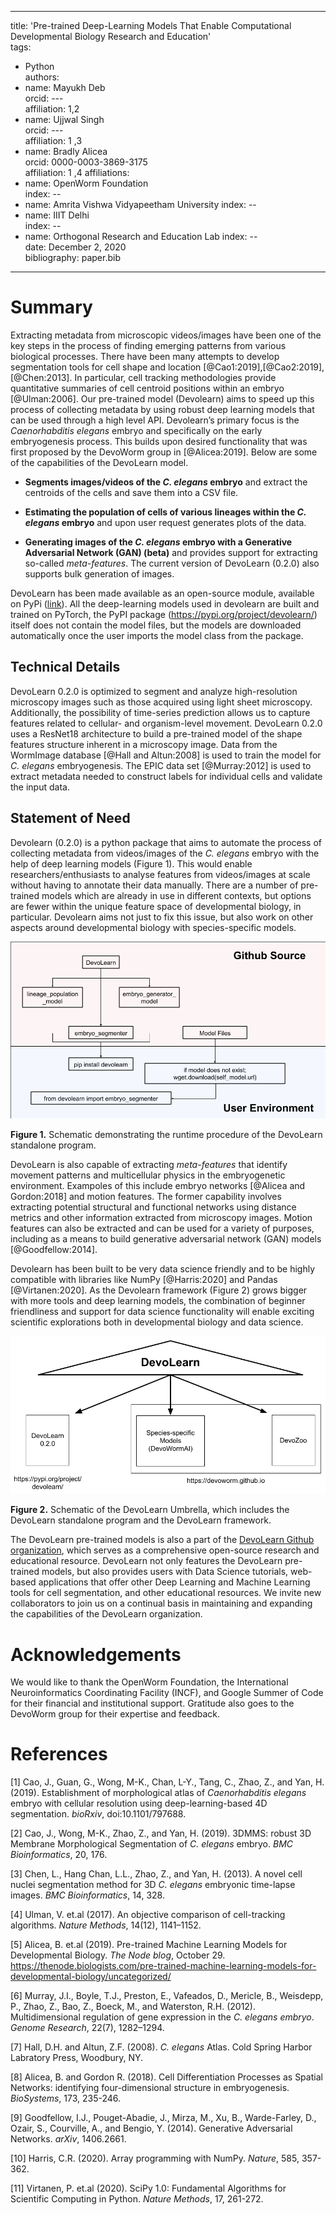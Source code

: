 
---  
title: 'Pre-trained Deep-Learning Models That Enable Computational Developmental Biology Research and Education'  
tags:  
  - Python  
authors:  
  - name: Mayukh Deb  
    orcid: ---  
    affiliation: 1,2 
  - name: Ujjwal Singh  
    orcid: ---  
    affiliation: 1 ,3
  - name: Bradly Alicea  
    orcid: 0000-0003-3869-3175  
    affiliation: 1 ,4
affiliations:  
 - name: OpenWorm Foundation  
   index: --  
 - name: Amrita Vishwa Vidyapeetham University 
   index: -- 
 - name: IIIT Delhi  
   index: -- 
  - name: Orthogonal Research and Education Lab
   index: --  
 date: December 2, 2020  
bibliography: paper.bib  
---  

# Summary
Extracting metadata from microscopic videos/images have been one of the key steps in the process of finding emerging patterns from various biological processes. There have been many attempts to develop segmentation tools for cell shape and location [@Cao1:2019],[@Cao2:2019],[@Chen:2013]. In particular, cell tracking methodologies provide quantitative summaries of cell centroid positions within an embryo [@Ulman:2006]. Our pre-trained model (Devolearn) aims to speed up this process of collecting metadata by using robust deep learning models that can be used through a high level API. Devolearn’s primary focus is the _Caenorhabditis elegans_ embryo and specifically on the early embryogenesis process. This builds upon desired functionality that was first proposed by the DevoWorm group in [@Alicea:2019]. Below are some of the capabilities of the DevoLearn model.

* **Segments images/videos of the _C. elegans_ embryo** and extract the centroids of the cells and save them into a CSV file.  

* **Estimating the population of cells of various lineages within the _C. elegans_ embryo** and upon user request generates plots of the data.  

* **Generating images of the _C. elegans_ embryo with a Generative Adversarial Network (GAN) (beta)** and provides support for extracting so-called _meta-features_. The current version of DevoLearn (0.2.0) also supports bulk generation of images.  

DevoLearn has been made available as an open-source module, available on PyPi ([link](https://pypi.org/project/devolearn/)). All the deep-learning models used in devolearn are built and trained on PyTorch, the PyPI package (https://pypi.org/project/devolearn/) itself does not contain the model files, but the models are downloaded automatically once the user imports the model class from the package. 

## Technical Details  
DevoLearn 0.2.0 is optimized to segment and analyze high-resolution microscopy images such as those acquired using light sheet microscopy. Additionally, the possibility of time-series prediction allows us to capture features related to cellular- and organism-level movement. DevoLearn 0.2.0 uses a ResNet18 architecture to build a pre-trained model of the shape features structure inherent in a microscopy image. Data from the WormImage database [@Hall and Altun:2008] is used to train the model for _C. elegans_ embryogenesis. The EPIC data set [@Murray:2012] is used to extract metadata needed to construct labels for individual cells and validate the input data. 

## Statement of Need
Devolearn (0.2.0) is a python package that aims to automate the process of collecting metadata from videos/images of the _C. elegans_ embryo with the help of deep learning models (Figure 1). This would enable researchers/enthusiasts to analyse features from videos/images at scale without having to annotate their data manually. There are a number of pre-trained models which are already in use in different contexts, but options are fewer within the unique feature space of developmental biology, in particular. Devolearn aims not just to fix this issue, but also work on other aspects around developmental biology with species-specific models.  

<P>
<CENTER>
  <IMG SRC="https://github.com/DevoLearn/Education/blob/master/DevoLearn%20Schematic.png">
</CENTER>
</P>

**Figure 1.** Schematic demonstrating the runtime procedure of the DevoLearn standalone program.  
  
DevoLearn is also capable of extracting _meta-features_ that identify movement patterns and multicellular physics in the embryogenetic environment. Exampoles of this include embryo networks [@Alicea and Gordon:2018] and motion features. The former capability involves extracting potential structural and functional networks using distance metrics and other information extracted from microscopy images. Motion features can also be extracted and can be used for a variety of purposes, including as a means to build generative adversarial network (GAN) models [@Goodfellow:2014].

Devolearn has been built to be very data science friendly and to be highly compatible with libraries like NumPy [@Harris:2020] and Pandas [@Virtanen:2020]. As the Devolearn framework (Figure 2) grows bigger with more tools and deep learning models, the combination of beginner friendliness and support for data science functionality will enable exciting scientific explorations both in developmental biology and data science.   
<P>
<CENTER>
  <IMG SRC="https://github.com/DevoLearn/Education/blob/master/DevoLearn%20Umbrella.png">
</CENTER>
</P>

**Figure 2.** Schematic of the DevoLearn Umbrella, which includes the DevoLearn standalone program and the DevoLearn framework.  

The DevoLearn pre-trained models is also a part of the [DevoLearn Github organization](https://github.com/devolearn), which serves as a comprehensive open-source research and educational resource. DevoLearn not only features the DevoLearn pre-trained models, but also provides users with Data Science tutorials, web-based applications that offer other Deep Learning and Machine Learning tools for cell segmentation, and other educational resources.  We invite new collaborators to join us on a continual basis in maintaining and expanding the capabilities of the DevoLearn organization.  

# Acknowledgements
We would like to thank the OpenWorm Foundation, the International Neuroinformatics Coordinating Facility (INCF), and Google Summer of Code for their financial and institutional support. Gratitude also goes to the DevoWorm group for their expertise and feedback.

# References
[1] Cao, J., Guan, G., Wong, M-K., Chan, L-Y., Tang, C., Zhao, Z., and Yan, H. (2019). Establishment of morphological atlas of _Caenorhabditis elegans_ embryo with cellular resolution using deep-learning-based 4D segmentation. _bioRxiv_, doi:10.1101/797688.  

[2] Cao, J., Wong, M-K., Zhao, Z., and Yan, H. (2019). 3DMMS: robust 3D Membrane Morphological Segmentation of _C. elegans_ embryo. _BMC Bioinformatics_, 20, 176.  

[3] Chen, L., Hang Chan, L.L., Zhao, Z., and Yan, H. (2013). A novel cell nuclei segmentation method for 3D _C. elegans_ embryonic time-lapse images. _BMC Bioinformatics_, 14, 328.  

[4] Ulman, V. et.al (2017). An objective comparison of cell-tracking algorithms. _Nature Methods_, 14(12), 1141–1152.  

[5] Alicea, B. et.al (2019). Pre-trained Machine Learning Models for Developmental Biology. _The Node blog_, October 29. https://thenode.biologists.com/pre-trained-machine-learning-models-for-developmental-biology/uncategorized/  

[6] Murray, J.I., Boyle, T.J., Preston, E., Vafeados, D., Mericle, B., Weisdepp, P., Zhao, Z., Bao, Z., Boeck, M., and Waterston, R.H. (2012). Multidimensional regulation of gene expression in the _C. elegans embryo_. _Genome Research_, 22(7), 1282–1294.

[7] Hall, D.H. and Altun, Z.F. (2008). _C. elegans_ Atlas. Cold Spring Harbor Labratory Press, Woodbury, NY.

[8] Alicea, B. and Gordon R. (2018). Cell Differentiation Processes as Spatial Networks: identifying four-dimensional structure in embryogenesis. _BioSystems_, 173, 235-246.   

[9] Goodfellow, I.J., Pouget-Abadie, J., Mirza, M., Xu, B., Warde-Farley, D., Ozair, S., Courville, A., and Bengio, Y. (2014). Generative Adversarial Networks. _arXiv_, 1406.2661.  

[10] Harris, C.R. (2020). Array programming with NumPy. _Nature_, 585, 357-362.  

[11] Virtanen, P. et.al (2020). SciPy 1.0: Fundamental Algorithms for Scientific Computing in Python. _Nature Methods_, 17, 261-272.    
